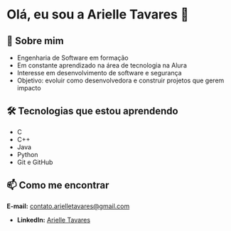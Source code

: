 # Olá, eu sou a Arielle Tavares 👋  

## 📌 Sobre mim  
- Engenharia de Software em formação  
- Em constante aprendizado na área de tecnologia na Alura
- Interesse em desenvolvimento de software e segurança  
- Objetivo: evoluir como desenvolvedora e construir projetos que gerem impacto  

## 🛠️ Tecnologias que estou aprendendo  
- C
- C++
- Java
- Python  
- Git e GitHub
  
## 📫 Como me encontrar  
**E-mail:** contato.arielletavares@gmail.com  
- **LinkedIn:** [Arielle Tavares](https://www.linkedin.com/in/arielletavaresengdesoftware?utm_source=share&utm_campaign=share_via&utm_content=profile&utm_medium=android_app)  
